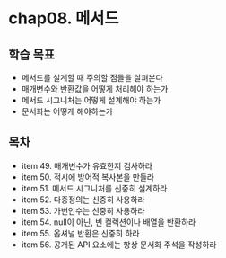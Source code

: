 # chap08. 메서드
## 학습 목표
* 메서드를 설계할 때 주의할 점들을 살펴본다
* 매개변수와 반환값을 어떻게 처리해야 하는가
* 메서드 시그니처는 어떻게 설계해야 하는가
* 문서화는 어떻게 해야하는가

## 목차
* item 49. 매개변수가 유효한지 검사하라
* item 50. 적시에 방어적 복사본을 만들라
* item 51. 메서드 시그니처를 신중히 설계하라
* item 52. 다중정의는 신중히 사용하라
* item 53. 가변인수는 신중히 사용하라
* item 54. null이 아닌, 빈 컬렉션이나 배열을 반환하라
* item 55. 옵셔널 반환은 신중히 하라
* item 56. 공개된 API 요소에는 항상 문서화 주석을 작성하라